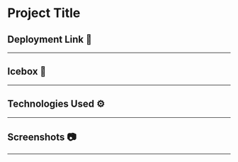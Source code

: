 # Project Title

## Deployment Link 🔗
---

## Icebox 🧊
---

## Technologies Used ⚙
---

## Screenshots 📷
---

